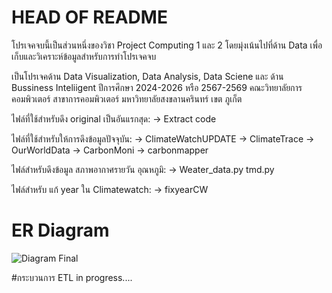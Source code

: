 # HEAD OF README
โปรเจคจบนี้เป็นส่วนหนึ่งของวิชา Project Computing 1 และ 2
โดยมุ่งเน้นไปที่ด้าน Data เพื่อเก็บและวิเคราะห์ข้อมูลสำหรับการทำโปรเจคจบ

เป็นโปรเจคด้าน Data Visualization, Data Analysis, Data Sciene และ ด้าน Bussiness Inteliigent
ปีการศึกษา 2024-2026 หรือ 2567-2569 คณะวิทยาลัยการคอมพิวเตอร์ สาขาการคอมพิวเตอร์ มหาวิทยาลัยสงขลานครินทร์ เขต ภูเก็ต

ไฟล์ที่ใช้สำหรับดึง original เป็นอันแรกสุด:
-> Extract code

ไฟล์ที่ใช้สำหรับให้การดึงข้อมูลปัจจุบัน:
-> ClimateWatchUPDATE
-> ClimateTrace
-> OurWorldData
-> CarbonMoni
-> carbonmapper

ไฟล์สำหรับดึงข้อมูล สภาพอากาศรายวัน อุณหภูมิ:
-> Weater_data.py tmd.py

ไฟล์สำหรับ แก้ year ใน Climatewatch:
-> fixyearCW

# ER Diagram
![Diagram Final](https://github.com/user-attachments/assets/715c1214-c621-4c7b-afae-13eecf00e6c7)

#กระบวนการ ETL in progress....
